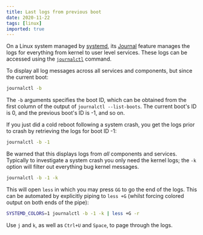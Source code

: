 ```yaml
---
title: Last logs from previous boot
date: 2020-11-22
tags: [linux]
imported: true
---
```


On a Linux system managed by [systemd], its [Journal] feature manages the logs for everything from kernel to user level services.  These logs can be accessed using the [`journalctl`] command.

To display all log messages across all services and components, but since the current boot:

```bash
journalctl -b
```

The `-b` arguments specifies the boot ID, which can be obtained from the first column of the output of `journalctl --list-boots`. The current boot's ID is 0, and the previous boot's ID is -1, and so on. 

If you just did a cold reboot following a system crash, you get the logs prior to crash by retrieving the logs for boot ID -1:

```bash
journalctl -b -1
```

Be warned that this displays logs from *all* components and services. Typically to investigate a system crash you only need the kernel logs; the `-k` option will filter out everything bug kernel messages.

```bash
journalctl -b -1 -k
```

This will open `less` in which you may press `GG` to go the end of the logs. This can be automated by explicitly piping to `less +G` (whilst forcing colored output on both ends of the pipe):

```bash
SYSTEMD_COLORS=1 journalctl -b -1 -k | less +G -r
```

Use `j` and `k`, as well as `Ctrl+U` and `Space`, to page through the logs.

[systemd]: https://wiki.archlinux.org/index.php/systemd
[Journal]: https://wiki.archlinux.org/index.php/Systemd/Journal
[`journalctl`]: https://www.loggly.com/ultimate-guide/using-journalctl/